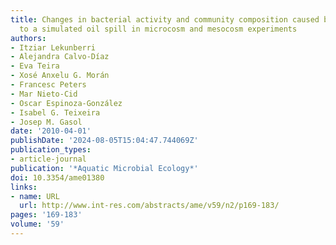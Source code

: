 ```yaml
---
title: Changes in bacterial activity and community composition caused by exposure
  to a simulated oil spill in microcosm and mesocosm experiments
authors:
- Itziar Lekunberri
- Alejandra Calvo-Díaz
- Eva Teira
- Xosé Anxelu G. Morán
- Francesc Peters
- Mar Nieto-Cid
- Oscar Espinoza-González
- Isabel G. Teixeira
- Josep M. Gasol
date: '2010-04-01'
publishDate: '2024-08-05T15:04:47.744069Z'
publication_types:
- article-journal
publication: '*Aquatic Microbial Ecology*'
doi: 10.3354/ame01380
links:
- name: URL
  url: http://www.int-res.com/abstracts/ame/v59/n2/p169-183/
pages: '169-183'
volume: '59'
---
```


